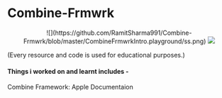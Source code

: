 # Combine-Frmwrk



<p align="center">
![](https://github.com/RamitSharma991/Combine-Frmwrk/blob/master/CombineFrmwrkIntro.playground/ss.png)


<img src="https://img.shields.io/badge/swift%20-5.1-orange" />
</p>
(Every resource and code is used for educational purposes.)

#### Things i worked on and learnt includes -
Combine Framework: Apple Documentaion 
